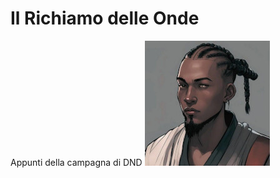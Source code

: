 # Il Richiamo delle Onde
Appunti della campagna di DND
![Felix](campagna_richiamo_onde/PG/felix200.jpg)
